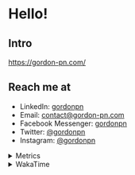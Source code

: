 # Hello!

## Intro

<https://gordon-pn.com/>

## Reach me at

- LinkedIn: [gordonpn](https://www.linkedin.com/in/gordonpn/)
- Email: [contact@gordon-pn.com](mailto:contact@gordon-pn.com)
- Facebook Messenger: [gordonpn](https://www.messenger.com/t/Gordonpn)
- Twitter: [@gordonpn](https://twitter.com/Gordonpn)
- Instagram: [@gordonpn](https://www.instagram.com/gordonpn/)

<details>
  <summary>Metrics</summary>

  <img align="center" src="https://github.com/gordonpn/gordonpn/blob/master/github-metrics.svg" alt="GitHub Metrics">

</details>

<details>
  <summary>WakaTime</summary>

  <!--START_SECTION:waka-->
📊 **This Week I Spent My Time On** 

```text
💬 Programming Languages: 
Other                    17 hrs 7 mins       ████████████░░░░░░░░░░░░░   48.48 % 
Java                     7 hrs 40 mins       █████░░░░░░░░░░░░░░░░░░░░   21.74 % 
Brazil Dependency Config 4 hrs 49 mins       ███░░░░░░░░░░░░░░░░░░░░░░   13.66 % 
JavaScript               2 hrs 51 mins       ██░░░░░░░░░░░░░░░░░░░░░░░   08.09 % 
CSS                      1 hr 37 mins        █░░░░░░░░░░░░░░░░░░░░░░░░   04.62 % 

🔥 Editors: 
Chrome                   15 hrs 29 mins      ███████████░░░░░░░░░░░░░░   43.85 % 
IntelliJ IDEA            5 hrs 42 mins       ████░░░░░░░░░░░░░░░░░░░░░   16.15 % 
iTerm2                   5 hrs 41 mins       ████░░░░░░░░░░░░░░░░░░░░░   16.11 % 
Slack                    3 hrs 16 mins       ██░░░░░░░░░░░░░░░░░░░░░░░   09.29 % 
VS Code                  1 hr 29 mins        █░░░░░░░░░░░░░░░░░░░░░░░░   04.23 % 
```


 Last Updated on 07/04/2025 10:27:21 UTC
<!--END_SECTION:waka-->
</details>
